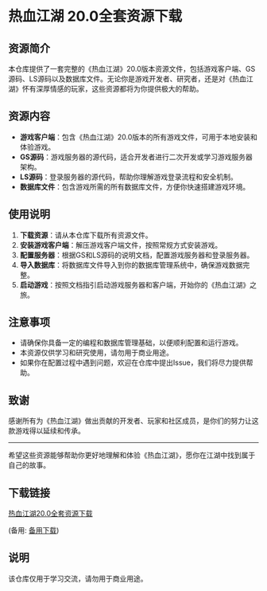# 热血江湖 20.0全套资源下载

## 资源简介

本仓库提供了一套完整的《热血江湖》20.0版本资源文件，包括游戏客户端、GS源码、LS源码以及数据库文件。无论你是游戏开发者、研究者，还是对《热血江湖》怀有深厚情感的玩家，这些资源都将为你提供极大的帮助。

## 资源内容

- **游戏客户端**：包含《热血江湖》20.0版本的所有游戏文件，可用于本地安装和体验游戏。
- **GS源码**：游戏服务器的源代码，适合开发者进行二次开发或学习游戏服务器架构。
- **LS源码**：登录服务器的源代码，帮助你理解游戏登录流程和安全机制。
- **数据库文件**：包含游戏所需的所有数据库文件，方便你快速搭建游戏环境。

## 使用说明

1. **下载资源**：请从本仓库下载所有资源文件。
2. **安装游戏客户端**：解压游戏客户端文件，按照常规方式安装游戏。
3. **配置服务器**：根据GS和LS源码的说明文档，配置游戏服务器和登录服务器。
4. **导入数据库**：将数据库文件导入到你的数据库管理系统中，确保游戏数据完整。
5. **启动游戏**：按照文档指引启动游戏服务器和客户端，开始你的《热血江湖》之旅。

## 注意事项

- 请确保你具备一定的编程和数据库管理基础，以便顺利配置和运行游戏。
- 本资源仅供学习和研究使用，请勿用于商业用途。
- 如果你在配置过程中遇到问题，欢迎在仓库中提出Issue，我们将尽力提供帮助。

## 致谢

感谢所有为《热血江湖》做出贡献的开发者、玩家和社区成员，是你们的努力让这款游戏得以延续和传承。

---

希望这些资源能够帮助你更好地理解和体验《热血江湖》，愿你在江湖中找到属于自己的故事。

## 下载链接
[热血江湖20.0全套资源下载](https://pan.quark.cn/s/b397854d2f58) 

(备用: [备用下载](https://pan.baidu.com/s/1-rF4nWscGjanTLKkPgijlA?pwd=1234))

## 说明

该仓库仅用于学习交流，请勿用于商业用途。
